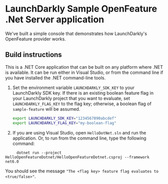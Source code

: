 # LaunchDarkly Sample OpenFeature .Net Server application

We've built a simple console that demonstrates how LaunchDarkly's OpenFeature provider works.

## Build instructions

This is a .NET Core application that can be built on any platform where .NET is available. It can be run either in Visual Studio, or from the command line if you have installed the .NET command-line tools.

1. Set the environment variable `LAUNCHDARKLY_SDK_KEY` to your LaunchDarkly SDK key. If there is an existing boolean feature flag in your LaunchDarkly project that you want to evaluate, set `LAUNCHDARKLY_FLAG_KEY` to the flag key; otherwise, a boolean flag of `sample-feature` will be assumed.

    ```bash
    export LAUNCHDARKLY_SDK_KEY="1234567890abcdef"
    export LAUNCHDARKLY_FLAG_KEY="my-boolean-flag"
    ```

2. If you are using Visual Studio, open `HelloDotNet.sln` and run the application. Or, to run from the command line, type the following command:

```
     dotnet run --project HelloOpenFeatureDotnet/HelloOpenFeatureDotnet.csproj --framework net6.0
```

You should see the message `"The <flag key> feature flag evaluates to <true/false>"`.
